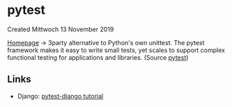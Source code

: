 # pytest
Created Mittwoch 13 November 2019

[Homepage](https://docs.pytest.org/)
-> 3party alternative to Python's own unittest.
The pytest framework makes it easy to write small tests, yet scales to support complex functional testing for applications and libraries. (Source [pytest](https://docs.pytest.org/))

Links
-----

* Django: [pytest-django tutorial](https://djangostars.com/blog/django-pytest-testing/)


